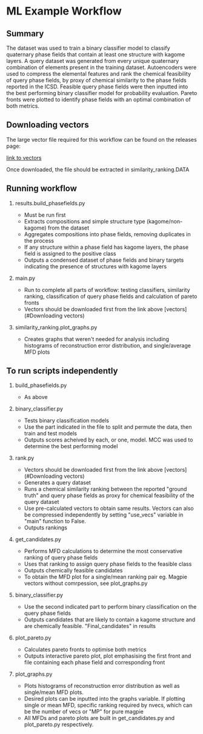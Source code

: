 # ML Example Workflow #

## Summary ##

The dataset was used to train a binary classifier model to classify quaternary phase fields that contain at least one structure with kagome layers. A query dataset was generated from every unique quaternary combination of elements present in the training dataset. Autoencoders were used to compress the elemental features and rank the chemical feasibility of query phase fields, by proxy of chemical similarity to the phase fields reported in the ICSD. Feasible query phase fields were then inputted into the best performing binary classifier model for probability evaluation. Pareto fronts were plotted to identify phase fields with an optimal combination of both metrics.

## Downloading vectors ##

The large vector file required for this workflow can be found on the releases page:

[link to vectors](https://github.com/lrcfmd/kagome_database/releases/tag/V1.0)

Once downloaded, the file should be extracted in similarity_ranking.DATA

## Running workflow ##

1. results.build_phasefields.py
   - Must be run first
   - Extracts compositions and simple structure type (kagome/non-kagome) from the dataset
   - Aggregates compositions into phase fields, removing duplicates in the process
   - If any structure within a phase field has kagome layers, the phase field is assigned to the positive class
   - Outputs a condensed dataset of phase fields and binary targets indicating the presence of structures with kagome layers

2. main.py
   - Run to complete all parts of workflow: testing classifiers, similarity ranking, classification of query phase fields and calculation of pareto fronts
   - Vectors should be downloaded first from the link above [vectors](#Downloading vectors)

3. similarity_ranking.plot_graphs.py
   - Creates graphs that weren't needed for analysis including histograms of reconstruction error distribution, and single/average MFD plots

## To run scripts independently ##

1. build_phasefields.py
   - As above

2. binary_classifier.py
   - Tests binary classification models 
   - Use the part indicated in the file to split and permute the data, then train and test models
   - Outputs scores acheived by each, or one, model. MCC was used to determine the best performing model 

3. rank.py
   - Vectors should be downloaded first from the link above [vectors](#Downloading vectors)
   - Generates a query dataset
   - Runs a chemical similarity ranking between the reported "ground truth" and query phase fields as proxy for chemical feasibility of the query dataset
   - Use pre-calculated vectors to obtain same results. Vectors can also be compressed independently by setting "use_vecs" variable in "main" function to False.
   - Outputs rankings

4. get_candidates.py
   - Performs MFD calculations to determine the most conservative ranking of query phase fields
   - Uses that ranking to assign query phase fields to the feasible class
   - Outputs chemically feasible candidates
   - To obtain the MFD plot for a single/mean ranking pair eg. Magpie vectors without comrpession, see plot_graphs.py

5. binary_classifier.py
   - Use the second indicated part to perform binary classification on the query phase fields
   - Outputs candidates that are likely to contain a kagome structure and are chemically feasible. "Final_candidates" in results

6. plot_pareto.py
   - Calculates pareto fronts to optimise both metrics
   - Outputs interactive pareto plot, plot emphasising the first front and file containing each phase field and corresponding front

7. plot_graphs.py
   - Plots histograms of reconstruction error distribution as well as single/mean MFD plots. 
   - Desired plots can be inputted into the graphs variable. If plotting single or mean MFD, specific ranking required by nvecs, which can be the number of vecs or "MP" for pure magpie
   - All MFDs and pareto plots are built in get_candidates.py and plot_pareto.py respectively.
